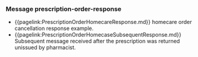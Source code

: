 ### Message prescription-order-response

- {{pagelink:PrescriptionOrderHomecareResponse.md}} homecare order cancellation response example.
- {{pagelink:PrescriptionOrderHomecaseSubsequentResponse.md}} Subsequent message received after the prescription was returned unissued by pharmacist.